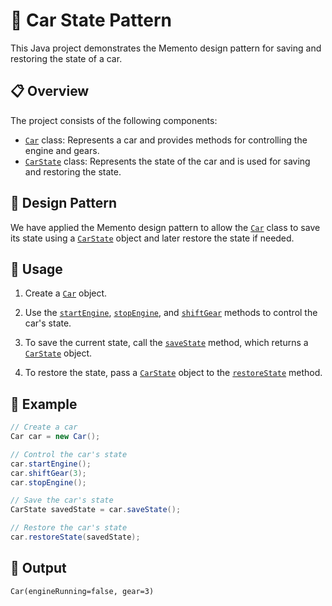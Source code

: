 # 🚗 Car State Pattern

This Java project demonstrates the Memento design pattern for saving and restoring the state of a car.

## 📋 Overview

The project consists of the following components:

- [`Car`](Car.java) class: Represents a car and provides methods for controlling the engine and gears.
- [`CarState`](CarState.java) class: Represents the state of the car and is used for saving and restoring the state.

## 🎨 Design Pattern

We have applied the Memento design pattern to allow the [`Car`](Car.java) class to save its state using a [`CarState`](CarState.java) object and later restore the state if needed.

## 🚀 Usage

1. Create a [`Car`](Car.java) object.

2. Use the [`startEngine`](Car.java#L7), [`stopEngine`](Car.java#L11), and [`shiftGear`](Car.java#L15) methods to control the car's state.

3. To save the current state, call the [`saveState`](Car.java#L19) method, which returns a [`CarState`](CarState.java) object.

4. To restore the state, pass a [`CarState`](CarState.java) object to the [`restoreState`](Car.java#L23) method.

## 🏁 Example

```java
// Create a car
Car car = new Car();

// Control the car's state
car.startEngine();
car.shiftGear(3);
car.stopEngine();

// Save the car's state
CarState savedState = car.saveState();

// Restore the car's state
car.restoreState(savedState);
```

## 📝 Output

```
Car(engineRunning=false, gear=3)
```